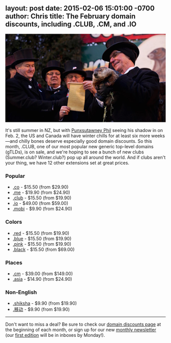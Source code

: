 layout: post
date: 2015-02-06 15:01:00 -0700
author: Chris
title: The February domain discounts, including .CLUB, .CM, and .IO
----

<!-- excerpt -->

![Phil](/media/2015-02-06-groundhog.jpg)

It's still summer in NZ, but with [Punxsutawney Phil](http://en.wikipedia.org/wiki/Punxsutawney_Phil) seeing his shadow in on Feb. 2, the US and Canada will have winter chills for at least six more weeks—and chilly bones deserve especially good domain discounts. So this month, .CLUB, one of our most popular new generic top-level domains (gTLDs), is on sale, and we're hoping to see a bunch of new clubs (Summer.club? Winter.club?) pop up all around the world. And if clubs aren't your thing, we have 12 other extensions set at great prices.

<!-- /excerpt -->

### Popular

+ [.co](https://iwantmyname.com/domains/co-colombian-domain-name-registration-for-colombia) - $15.50 (from $29.90)
+ [.me](https://iwantmyname.com/domains/me-montenegrean-domain-name-registration-for-montenegro) - $19.90 (from $24.90)
+ [.club](https://iwantmyname.com/domains/dot-club) - $15.50 (from $19.90)
+ [.io](https://iwantmyname.com/domains/io-domain-name-registration-for-british-indian-ocean-territory) - $49.00 (from $59.00)
+ [.mobi](https://iwantmyname.com/domains/mobi-domain-name-registration-for-mobile) - $9.90 (from $24.90)

### Colors

+ [.red](https://iwantmyname.com/domains/dot-red) - $15.50 (from $19.90)
+ [.blue](https://iwantmyname.com/domains/dot-blue) - $15.50 (from $19.90)
+ [.pink](https://iwantmyname.com/domains/dot-pink) - $15.50 (from $19.90)
+ [.black](https://iwantmyname.com/domains/dot-black) - $15.50 (from $69.00)

### Places

+ [.cm](https://iwantmyname.com/domains/cm-cameroonian-domain-name-registration-for-cameroon) - $39.00 (from $149.00)
+ [.asia](https://iwantmyname.com/domains/asia-domain-name-registration-for-asia) - $14.90 (from $24.90)

### Non-English

+ [.shiksha](https://iwantmyname.com/domains/dot-shiksha) - $9.90 (from $19.90)
+ [.移动](https://iwantmyname.com/domains/dot-移动) - $9.90 (from $19.90)

***

Don't want to miss a deal? Be sure to check our [domain discounts page](https://iwantmyname.com/domains/special-offer) at the beginning of each month, or sign up for our new [monthly newsletter](https://iwantmyname.com/monthly) (our [first edition](http://us1.campaign-archive1.com/?u=54f078a925697a4e5f21c0fbe&id=314e5bfab8) will be in inboxes by Monday!). 